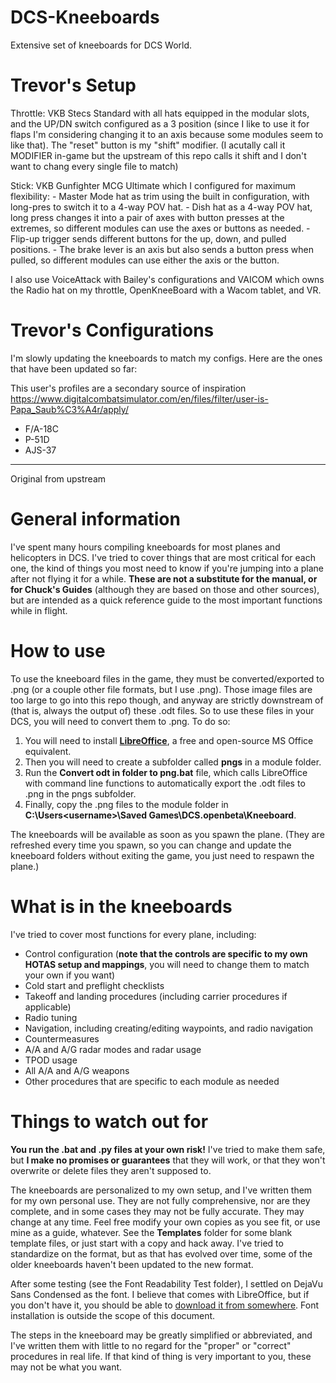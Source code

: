 # DCS-Kneeboards
Extensive set of kneeboards for DCS World.

# Trevor's Setup

Throttle: VKB Stecs Standard with all hats equipped in the modular slots, and the UP/DN switch configured as a 3 position (since I like to use it for flaps I'm considering changing it to an axis because some modules seem to like that). The "reset" button is my "shift" modifier. (I acutally call it MODIFIER in-game but the upstream of this repo calls it shift and I don't want to chang every single file to match)

Stick: VKB Gunfighter MCG Ultimate which I configured for maximum flexibility: 
	- Master Mode hat as trim using the built in configuration, with long-pres to switch it to a 4-way POV hat. 
	- Dish hat as a 4-way POV hat, long press changes it into a pair of axes with button presses at the extremes, so different modules can use the axes or buttons as needed. 
	- Flip-up trigger sends different buttons for the up, down, and pulled positions. 
	- The brake lever is an axis but also sends a button press when pulled, so different modules can use either the axis or the button. 

I also use VoiceAttack with Bailey's configurations and VAICOM which owns the Radio hat on my throttle, OpenKneeBoard with a Wacom tablet, and VR.

# Trevor's Configurations

I'm slowly updating the kneeboards to match my configs. Here are the ones that have been updated so far:

This user's profiles are a secondary source of inspiration https://www.digitalcombatsimulator.com/en/files/filter/user-is-Papa_Saub%C3%A4r/apply/

- F/A-18C
- P-51D
- AJS-37

-----

Original from upstream

# General information
I've spent many hours compiling kneeboards for most planes and helicopters in DCS.  I've tried to cover things that are most critical for each one, the kind of things you most need to know if you're jumping into a plane after not flying it for a while.  **These are not a substitute for the manual, or for Chuck's Guides** (although they are based on those and other sources), but are intended as a quick reference guide to the most important functions while in flight.

# How to use
To use the kneeboard files in the game, they must be converted/exported to .png (or a couple other file formats, but I use .png).  Those image files are too large to go into this repo though, and anyway are strictly downstream of (that is, always the output of) these .odt files.  So to use these files in your DCS, you will need to convert them to .png.  To do so:

1. You will need to install **[LibreOffice](https://www.libreoffice.org/)**, a free and open-source MS Office equivalent.
2. Then you will need to create a subfolder called **pngs** in a module folder.
3. Run the **Convert odt in folder to png.bat** file, which calls LibreOffice with command line functions to automatically export the .odt files to .png in the pngs subfolder.
4. Finally, copy the .png files to the module folder in **C:\Users\<username>\Saved Games\DCS.openbeta\Kneeboard**.

The kneeboards will be available as soon as you spawn the plane.  (They are refreshed every time you spawn, so you can change and update the kneeboard folders without exiting the game, you just need to respawn the plane.)

# What is in the kneeboards
I've tried to cover most functions for every plane, including:
* Control configuration (**note that the controls are specific to my own HOTAS setup and mappings**, you will need to change them to match your own if you want)
* Cold start and preflight checklists
* Takeoff and landing procedures (including carrier procedures if applicable)
* Radio tuning
* Navigation, including creating/editing waypoints, and radio navigation
* Countermeasures
* A/A and A/G radar modes and radar usage
* TPOD usage
* All A/A and A/G weapons
* Other procedures that are specific to each module as needed

# Things to watch out for
**You run the .bat and .py files at your own risk!**  I've tried to make them safe, but **I make no promises or guarantees** that they will work, or that they won't overwrite or delete files they aren't supposed to.

The kneeboards are personalized to my own setup, and I've written them for my own personal use.  They are not fully comprehensive, nor are they complete, and in some cases they may not be fully accurate.  They may change at any time.  Feel free modify your own copies as you see fit, or use mine as a guide, whatever.  See the **Templates** folder for some blank template files, or just start with a copy and hack away.  I've tried to standardize on the format, but as that has evolved over time, some of the older kneeboards haven't been updated to the new format.

After some testing (see the Font Readability Test folder), I settled on DejaVu Sans Condensed as the font.  I believe that comes with LibreOffice, but if you don't have it, you should be able to [download it from somewhere](https://www.google.com/search?hl=en&q=dejavu%20sans%20condensed).  Font installation is outside the scope of this document.

The steps in the kneeboard may be greatly simplified or abbreviated, and I've written them with little to no regard for the "proper" or "correct" procedures in real life.  If that kind of thing is very important to you, these may not be what you want.
